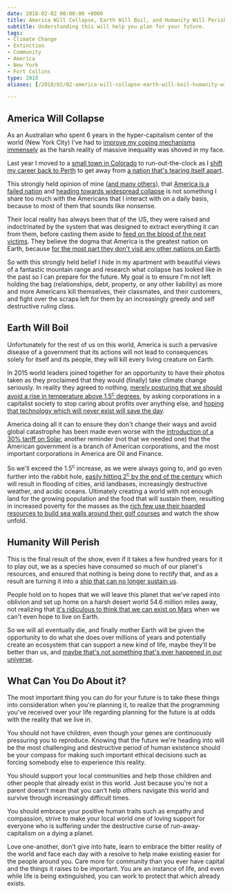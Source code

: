 ```yaml
---
date: 2018-02-02 00:00:00 +0000
title: America Will Collapse, Earth Will Boil, and Humanity Will Perish
subtitle: Understanding this will help you plan for your future.
tags:
- Climate Change
- Extinction
- Community
- America
- New York
- Fort Collins
type: 2018
aliases: [/2018/02/02-america-will-collapse-earth-will-boil-humanity-will-perish/]

---
```

## America Will Collapse

As an Australian who spent 6 years in the hyper-capitalism center of the world (New York City) I've had to [improve my coping mechanisms immensely](/2018/01/02-the-world-doesnt-owe-you-anything/) as the harsh reality of massive inequality was shoved in my face.

Last year I moved to a [small town in Colorado](/about/#fort-collins) to run-out-the-clock as I [shift my career back to Perth](/2017/12/31-next-year-perth-following-year-farm/) to get away from [a nation that's tearing itself apart](https://eand.co/why-were-underestimating-american-collapse-be04d9e55235).

This strongly held opinion of mine ([and many others](https://www.rt.com/op-edge/409089-opioid-crisis-us-korea/)), that [America is a failed nation](http://www.dailyimpact.net/2018/01/28/this-is-the-great-depression/) and [heading towards widespread collapse](https://eand.co/why-were-underestimating-american-collapse-be04d9e55235) is not something I share too much with the Americans that I interact with on a daily basis, because to most of them that sounds like nonsense.

Their local reality has always been that of the US, they were raised and indoctrinated by the system that was designed to extract everything it can from them, before casting them aside to [feed on the blood of the next victims](https://www.technologyreview.com/s/603242/questionable-young-blood-transfusions-offered-in-us-as-anti-aging-remedy/). They believe the dogma that America is the greatest nation on Earth, because [for the most part they don't visit any other nations on Earth](https://www.washingtonpost.com/news/tripping/wp/2017/09/29/u-s-citizens-among-least-likely-to-travel-abroad-british-firm-says/).

So with this strongly held belief I hide in my apartment with beautiful views of a fantastic mountain range and research what collapse has looked like in the past so I can prepare for the future. My goal is to ensure I'm not left holding the bag (relationships, debt, property, or any other liability) as more and more Americans kill themselves, their classmates, and their customers, and fight over the scraps left for them by an increasingly greedy and self destructive ruling class.

## Earth Will Boil

Unfortunately for the rest of us on this world, America is such a pervasive disease of a government that its actions will not lead to consequences solely for itself and its people, they will kill every living creature on Earth.

In 2015 world leaders joined together for an opportunity to have their photos taken as they proclaimed that they would (finally) take climate change seriously. In reality they agreed to nothing, [merely posturing that we should avoid a rise in temperature above 1.5<sup>c</sup> degrees](https://www.politico.eu/article/paris-climate-deal-is-meaningless-cop21-emissions-china-obama/), by asking corporations in a capitalist society to stop caring about profits over anything else, and [hoping that technology which will never exist will save the day](https://www.theguardian.com/environment/2018/feb/01/silver-bullet-to-suck-co2-from-air-and-halt-climate-change-ruled-out).

America doing all it can to ensure they don't change their ways and avoid global catastrophe has been made even worse with the [introduction of a 30% tariff on Solar](https://www.bloomberg.com/news/articles/2018-01-22/trump-taxes-solar-imports-in-biggest-blow-to-clean-energy-yet), another reminder (not that we needed one) that the American government is a branch of American corporations, and the most important corporations in America are Oil and Finance.

So we'll exceed the 1.5<sup>c</sup> increase, as we were always going to, and go even further into the rabbit hole, [easily hitting 2<sup>c</sup> by the end of the century](http://www.wired.co.uk/article/global-warming-2-degrees-warmer-by-2100) which will result in flooding of cities, arid landbases, increasingly destructive weather, and acidic oceans. Ultimately creating a world with not enough land for the growing population and the food that will sustain them, resulting in increased poverty for the masses as the [rich few use their hoarded resources to build sea walls around their golf courses](https://earther.com/trump-is-getting-a-wall-in-ireland-to-protect-his-golf-1821528910) and watch the show unfold.

## Humanity Will Perish

This is the final result of the show, even if it takes a few hundred years for it to play out, we as a species have consumed so much of our planet's resources, and ensured that nothing is being done to rectify that, and as a result are turning it into a [ship that can no longer sustain us](https://theanarchistlibrary.org/library/ted-kaczynski-ship-of-fools).

People hold on to hopes that we will leave this planet that we've raped into oblivion and set up home on a harsh desert world 54.6 million miles away, not realizing that [it's ridiculous to think that we can exist on Mars](https://qz.com/907211/should-we-live-on-mars-nasa-astronaut-ron-garan-believes-we-should-focus-on-fixing-problems-on-earth-instead-of-martian-colonization/) when we can't even hope to live on Earth.

So we will all eventually die, and finally mother Earth will be given the opportunity to do what she does over millions of years and potentially create an ecosystem that can support a new kind of life, maybe they'll be better than us, and [maybe that's not something that's ever happened in our universe](https://waitbutwhy.com/2014/05/fermi-paradox.html).

## What Can You Do About it?

The most important thing you can do for your future is to take these things into consideration when you're planning it, to realize that the programming you've received over your life regarding planning for the future is at odds with the reality that we live in.

You should not have children, even though your genes are continuously pressuring you to reproduce. Knowing that the future we're heading into will be the most challenging and destructive period of human existence should be your compass for making such important ethical decisions such as forcing somebody else to experience this reality.

You should support your local communities and help those children and other people that already exist in this world. Just because you're not a parent doesn't mean that you can't help others navigate this world and survive through increasingly difficult times.

You should embrace your positive human traits such as empathy and compassion, strive to make your local world one of loving support for everyone who is suffering under the destructive curse of run-away-capitalism on a dying a planet.

Love one-another, don't give into hate, learn to embrace the bitter reality of the world and face each day with a resolve to help make existing easier for the people around you. Care more for community than you ever have capital and the things it raises to be important. You are an instance of life, and even while life is being extinguished, you can work to protect that which already exists.
